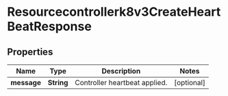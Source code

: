 

# Resourcecontrollerk8v3CreateHeartBeatResponse


## Properties

| Name | Type | Description | Notes |
|------------ | ------------- | ------------- | -------------|
|**message** | **String** | Controller heartbeat applied. |  [optional] |



